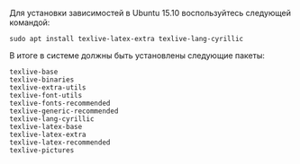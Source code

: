 Для установки зависимостей в Ubuntu 15.10 воспользуйтесь следующей командой:

```
sudo apt install texlive-latex-extra texlive-lang-cyrillic
```

В итоге в системе должны быть установлены следующие пакеты:
```
texlive-base
texlive-binaries
texlive-extra-utils
texlive-font-utils
texlive-fonts-recommended
texlive-generic-recommended
texlive-lang-cyrillic
texlive-latex-base
texlive-latex-extra
texlive-latex-recommended
texlive-pictures
```

